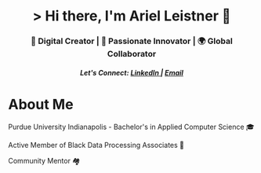<!-- Header -->
<h1 align="center"> &gt; Hi there, I'm Ariel Leistner 👋 </h1>
<h3 align="center"> 🎨 Digital Creator | 🚀 Passionate Innovator | 🌍 Global Collaborator </h3>
<h5 align="center"> Let's Connect: <a href="https://www.linkedin.com/in/ariel-leistner">LinkedIn </a> | <a href="">Email</a> </h5>

# About Me
<p> Purdue University Indianapolis - Bachelor's in Applied Computer Science 🎓 </p>
<p> Active Member of Black Data Processing Associates 💼 </p>
<p> Community Mentor 🏘️ </p>
